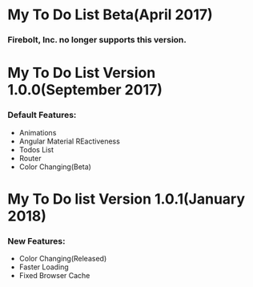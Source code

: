 # My To Do List Beta(April 2017)
### Firebolt, Inc. no longer supports this version.

# My To Do List Version 1.0.0(September 2017)
### Default Features:
  * Animations
  * Angular Material REactiveness
  * Todos List
  * Router
  * Color Changing(Beta)
 
 # My To Do list Version 1.0.1(January 2018)
 ### New Features:
  * Color Changing(Released)
  * Faster Loading
  * Fixed Browser Cache
